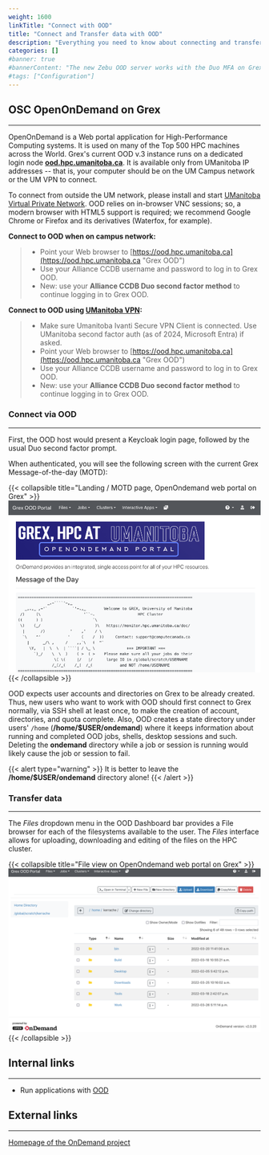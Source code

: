 ```yaml
---
weight: 1600
linkTitle: "Connect with OOD"
title: "Connect and Transfer data with OOD"
description: "Everything you need to know about connecting and transferring data with OOD."
categories: []
#banner: true
#bannerContent: "The new Zebu OOD server works with the Duo MFA on Grex"
#tags: ["Configuration"]
---
```


## OSC OpenOnDemand on Grex
---

OpenOnDemand is a Web portal application for High-Performance Computing systems. It is used on many of the Top 500 HPC machines across the World.
Grex's current OOD v.3 instance runs on a dedicated login node [**ood.hpc.umanitoba.ca**](https://ood.hpc.umanitoba.ca "Grex OOD").
It is available only from UManitoba IP addresses -- that is, your computer should be on the UM Campus network or the UM VPN to connect. 

To connect from outside the UM network, please install and start [UManitoba Virtual Private Network](https://umanitoba.ca/information-services-technology/my-security/vpn-support "UofM VPN"). OOD relies on in-browser VNC sessions; so, a modern browser with HTML5 support is required; we recommend Google Chrome or Firefox and its derivatives (Waterfox, for example).

**Connect to OOD when on campus network:**

> - Point your Web browser to [https://ood.hpc.umanitoba.ca](https://ood.hpc.umanitoba.ca "Grex OOD")
> - Use your Alliance CCDB username and password to log in to Grex OOD.
> - New: use your **Alliance CCDB Duo second factor method** to continue logging in to Grex OOD.

**Connect to OOD using [UManitoba VPN](https://umanitoba.ca/information-services-technology/my-security/vpn-support "UofM VPN"):**

> - Make sure Umanitoba Ivanti Secure VPN Client is connected. Use UManitoba second factor auth (as of 2024, Microsoft Entra) if asked.
> - Point your Web browser to [https://ood.hpc.umanitoba.ca](https://ood.hpc.umanitoba.ca "Grex OOD")
> - Use your Alliance CCDB username and password to log in to Grex OOD.
> - New: use your **Alliance CCDB Duo second factor method** to continue logging in to Grex OOD.


### Connect via OOD
---

First, the OOD host would present a Keycloak login page, followed by the usual Duo second factor prompt.

When authenticated, you will see the following screen with the current Grex Message-of-the-day (MOTD):

{{< collapsible title="Landing / MOTD page, OpenOndemand web portal on Grex" >}}
![OpenOnDemand Front Page](/ood/frontpage.png)
{{< /collapsible >}}

OOD expects user accounts and directories on Grex to be already created. Thus, new users who want to work with OOD should first connect to Grex normally, via SSH shell at least once, to make the creation of account, directories, and quota complete. Also, OOD creates a state directory under users' ``/home`` (__/home/$USER/ondemand__) where it keeps information about running and completed OOD jobs, shells, desktop sessions and such. Deleting the __ondemand__ directory while a job or session is running would likely cause the job or session to fail.

{{< alert type="warning" >}}
It is better to leave the __/home/$USER/ondemand__ directory alone!
{{< /alert >}}

### Transfer data
---

The _Files_ dropdown menu in the OOD Dashboard bar provides a File browser for each of the filesystems available to the user. 
The _Files_ interface allows for uploading, downloading and editing of the files on the HPC cluster.

{{< collapsible title="File view on OpenOndemand web portal on Grex" >}}
![](/ood/files.png)
{{< /collapsible >}}


## Internal links
---

* Run applications with [OOD](../ood)

## External links
---

[Homepage of the OnDemand project](https://openondemand.org/)

<!-- {{< treeview display="tree" />}} -->

<!-- Changes and update:
* Last reviewed on: Sept 10, 2024.
-->
